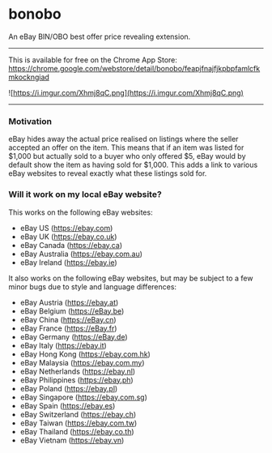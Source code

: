 # bonobo
An eBay BIN/OBO best offer price revealing extension.

---

This is available for free on the Chrome App Store: https://chrome.google.com/webstore/detail/bonobo/feapjfnajfjkpbpfamlcfkmkockngiad

![https://i.imgur.com/Xhmj8qC.png](https://i.imgur.com/Xhmj8qC.png)

---

### Motivation

eBay hides away the actual price realised on listings where the seller accepted an offer on the item. This means that if an item was listed for $1,000 but actually sold to a buyer who only offered $5, eBay would by default show the item as having sold for $1,000. This adds a link to various eBay websites to reveal exactly what these listings sold for.

### Will it work on my local eBay website?

This works on the following eBay websites:

- eBay US (https://ebay.com)
- eBay UK (https://ebay.co.uk)
- eBay Canada (https://ebay.ca)
- eBay Australia (https://ebay.com.au)
- eBay Ireland (https://ebay.ie)

It also works on the following eBay websites, but may be subject to a few minor bugs due to style and language differences:

- eBay Austria (https://ebay.at)
- eBay Belgium (https://eBay.be)
- eBay China (https://eBay.cn)
- eBay France (https://eBay.fr)
- eBay Germany (https://eBay.de)
- eBay Italy (https://ebay.it)
- eBay Hong Kong (https://ebay.com.hk)
- eBay Malaysia (https://ebay.com.my)
- eBay Netherlands (https://ebay.nl)
- eBay Philippines (https://ebay.ph)
- eBay Poland (https://ebay.pl)
- eBay Singapore (https://ebay.com.sg)
- eBay Spain (https://ebay.es)
- eBay Switzerland (https://ebay.ch)
- eBay Taiwan (https://ebay.com.tw)
- eBay Thailand (https://ebay.co.th)
- eBay Vietnam (https://ebay.vn)
